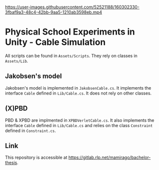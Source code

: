 

https://user-images.githubusercontent.com/52521188/160302330-3fbaf9a3-48c4-42bb-9aa5-1210ab3598eb.mp4



# Physical School Experiments in Unity - Cable Simulation
All scripts can be found in `Assets/Scripts`. They rely on classes in `Assets/Lib`.

## Jakobsen's model
Jakobsen's model is implemented in `JakobsenCable.cs`. It implements the interface `Cable` defined in `Lib/Cable.cs`. It does not rely on other classes.

## (X)PBD
PBD & XPBD are implmented in `XPBDVerletCable.cs`. It also implements the interface `Cable` defined in `Lib/Cable.cs` and relies on the class `Constraint` defined in `Constraint.cs`.

## Link
This repository is accessible at https://gitlab.rlp.net/mamirago/bachelor-thesis.

